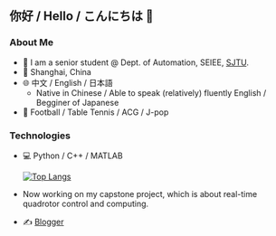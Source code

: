 ## 你好 / Hello / こんにちは 👋

<!--
**LeightonWang/LeightonWang** is a ✨ _special_ ✨ repository because its `README.md` (this file) appears on your GitHub profile.

Here are some ideas to get you started:

- 🔭 I’m a student in Dept. of Automation, SEIEE, SJTU
- 🌱 I’m currently learning machine learning, algorithm design and analysis, computer vision, control theory...
- 📫 You can contact me via wtrwang7@sjtu.edu.cn
- ⚡ Fun fact: ...
-->
### About Me
- 🔭 I am a senior student @ Dept. of Automation, SEIEE, [SJTU](https://en.sjtu.edu.cn/).
- 📍 Shanghai, China
- 🌐 中文 / English / 日本語
  - Native in Chinese / Able to speak (relatively) fluently English / Begginer of Japanese
- 🎪 Football / Table Tennis / ACG / J-pop 

### Technologies
- 💻 Python / C++ / MATLAB
  
  [![Top Langs](https://github-readme-stats.vercel.app/api/top-langs/?username=LeightonWang&layout=compact&hide=html,tex,ruby,shell)](https://github.com/anuraghazra/github-readme-stats)
- Now working on my capstone project, which is about real-time quadrotor control and computing.
- ✍️ [Blogger](https://leightonwang.github.io)
